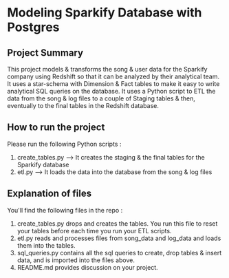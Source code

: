 # Modeling Sparkify Database with Postgres

## Project Summary
This project models & transforms the song & user data for the Sparkify company using Redshift so that it can be analyzed by their analytical team. It uses a star-schema with Dimension & Fact tables to make it easy to write analytical SQL queries on the database. It uses a Python script to ETL the data from the song & log files to a couple of Staging tables & then, eventually to the final tables in the Redshift database.

## How to run the project
Please run the following Python scripts :
1. create_tables.py --> It creates the staging & the final tables for the Sparkify database
1. etl.py --> It loads the data into the database from the song & log files

## Explanation of files
You'll find the following files in the repo :
1. create_tables.py drops and creates the tables. You run this file to reset your tables before each time you run your ETL scripts.
1. etl.py reads and processes files from song_data and log_data and loads them into the tables.
1. sql_queries.py contains all the sql queries to create, drop tables & insert data, and is imported into the files above.
1. README.md provides discussion on your project.
